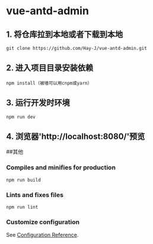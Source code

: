 # vue-antd-admin
## 1. 将仓库拉到本地或者下载到本地
```
git clone https://github.com/Hay-J/vue-antd-admin.git
```

## 2. 进入项目目录安装依赖
```
npm install（被墙可以用cnpm或yarn）
```

## 3. 运行开发时环境
```
npm run dev
```
## 4. 浏览器'http://localhost:8080/'预览


##其他
### Compiles and minifies for production
```
npm run build
```

### Lints and fixes files
```
npm run lint
```

### Customize configuration
See [Configuration Reference](https://cli.vuejs.org/config/).
